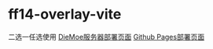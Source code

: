# ff14-overlay-vite

二选一任选使用
[DieMoe服务器部署页面](https://souma.diemoe.net/#/)
[Github Pages部署页面](https://souma-sumire.github.io/ff14-overlay-vite/#/)
